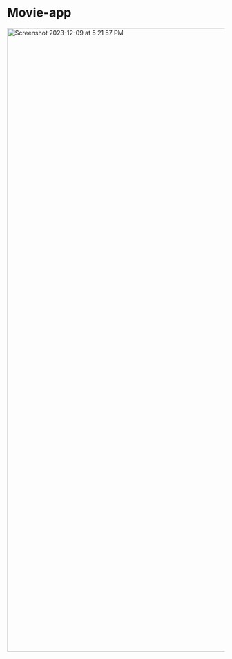 # Movie-app
<img width="1440" alt="Screenshot 2023-12-09 at 5 21 57 PM" src="https://github.com/Sarfaraz0730/Movie-app/assets/72138410/eeb438be-92bb-4cb2-832d-62e2772ec169">
